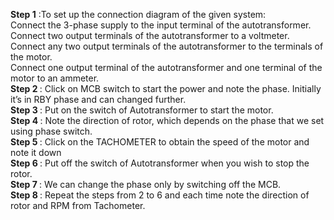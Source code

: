 <b>Step 1</b> :To set up the connection diagram of the given system: <br>
               Connect the 3-phase supply to the input terminal of the autotransformer. <br>
               Connect two output terminals of the autotransformer to a voltmeter. <br>
               Connect any two output terminals of the autotransformer to the terminals of the motor. <br>
               Connect one output terminal of the autotransformer and one terminal of the motor to an ammeter. <br> 
<b>Step 2 </b>: Click on MCB switch to start the power and note the phase. Initially it’s in RBY phase and  can changed further. <br>
<b>Step 3 </b>: Put on the switch of Autotransformer to start the motor.<br>
<b>Step 4 </b>: Note the direction of rotor, which depends on the phase that we set using phase switch.<br>
<b>Step 5 </b>: Click on the TACHOMETER to obtain the speed of the motor and note it down<br>
<b>Step 6 </b> : Put off the switch of Autotransformer when you wish to stop the rotor.<br>
<b>Step 7 </b>: We can change the phase only by switching off the MCB.<br>
<b>Step 8 </b>: Repeat the steps from 2 to 6 and each time note the direction of rotor and RPM from Tachometer.<br>
